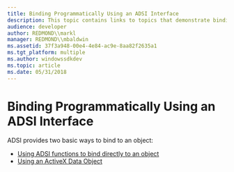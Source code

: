 ```yaml
---
title: Binding Programmatically Using an ADSI Interface
description: This topic contains links to topics that demonstrate binding to directory objects using ADSI.
audience: developer
author: REDMOND\\markl
manager: REDMOND\\mbaldwin
ms.assetid: 37f3a948-00e4-4e84-ac9e-8aa82f2635a1
ms.tgt_platform: multiple
ms.author: windowssdkdev
ms.topic: article
ms.date: 05/31/2018
---
```


# Binding Programmatically Using an ADSI Interface

ADSI provides two basic ways to bind to an object:

-   [Using ADSI functions to bind directly to an object](using-adsi-functions-to-bind-directly-to-an-object.md)
-   [Using an ActiveX Data Object](using-an-activex-data-object-to-bind-to-adsi-providers.md)

 

 




